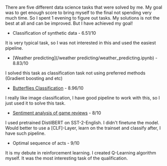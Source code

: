There are five different data science tasks that were solved by me.
My goal was to get enough score to bring myself to the final not spending very much time.
So I spent 1 evening to figure out tasks. My solutions is not the best at all and can be improved. But I have achieved my goal!

* Classification of synthetic data - 6.51/10

It is very typical task, so I was not interested in this and used the easiest pipeline.
* [Weather predicting](/weather predicting/weather_predicting.ipynb) - 8.83/10

I solved this task as classification task not using preferred methods (Gradient boosting and etc)
* [Butterflies Classification](./butterflies/butterflies.ipynb) - 8.96/10

I really like image classification, I have good pipeline to work with this, so I just used it to solve this task.
* [Sentiment analysis of game reviews](./games/choiseofthegame.ipynb) - 8/10

I used pretrained DistilBERT on SST-2-English. I didn't finetune the model. Would better to use a [CLF]-Layer, learn on the trainset and classify after, I have such pipeline.
* Optimal sequence of acts - 9/10

It is my debute in reinforcement learning. I created Q-Learning algorithm myself. It was the most interesting task of the qualification.
